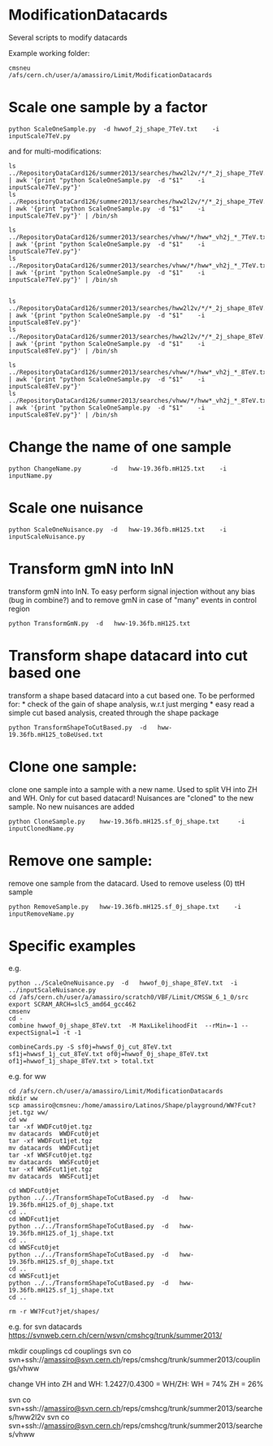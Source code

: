 ModificationDatacards
=====================

Several scripts to modify datacards

Example working folder:

    cmsneu
    /afs/cern.ch/user/a/amassiro/Limit/ModificationDatacards



# Scale one sample by a factor

    python ScaleOneSample.py  -d hwwof_2j_shape_7TeV.txt    -i inputScale7TeV.py

and for multi-modifications:

    ls ../RepositoryDataCard126/summer2013/searches/hww2l2v/*/*_2j_shape_7TeV.txt | awk '{print "python ScaleOneSample.py  -d "$1"    -i inputScale7TeV.py"}'
    ls ../RepositoryDataCard126/summer2013/searches/hww2l2v/*/*_2j_shape_7TeV.txt | awk '{print "python ScaleOneSample.py  -d "$1"    -i inputScale7TeV.py"}' | /bin/sh

    ls ../RepositoryDataCard126/summer2013/searches/vhww/*/hww*_vh2j_*_7TeV.txt | awk '{print "python ScaleOneSample.py  -d "$1"    -i inputScale7TeV.py"}'
    ls ../RepositoryDataCard126/summer2013/searches/vhww/*/hww*_vh2j_*_7TeV.txt | awk '{print "python ScaleOneSample.py  -d "$1"    -i inputScale7TeV.py"}' | /bin/sh


    ls ../RepositoryDataCard126/summer2013/searches/hww2l2v/*/*_2j_shape_8TeV.txt | awk '{print "python ScaleOneSample.py  -d "$1"    -i inputScale8TeV.py"}'
    ls ../RepositoryDataCard126/summer2013/searches/hww2l2v/*/*_2j_shape_8TeV.txt | awk '{print "python ScaleOneSample.py  -d "$1"    -i inputScale8TeV.py"}' | /bin/sh

    ls ../RepositoryDataCard126/summer2013/searches/vhww/*/hww*_vh2j_*_8TeV.txt | awk '{print "python ScaleOneSample.py  -d "$1"    -i inputScale8TeV.py"}'
    ls ../RepositoryDataCard126/summer2013/searches/vhww/*/hww*_vh2j_*_8TeV.txt | awk '{print "python ScaleOneSample.py  -d "$1"    -i inputScale8TeV.py"}' | /bin/sh


# Change the name of one sample

    python ChangeName.py        -d   hww-19.36fb.mH125.txt    -i   inputName.py


# Scale one nuisance

    python ScaleOneNuisance.py  -d   hww-19.36fb.mH125.txt    -i   inputScaleNuisance.py

# Transform gmN into lnN

  transform gmN into lnN.
  To easy perform signal injection without any bias (bug in combine?) and to remove gmN in case of "many" events in control region

    python TransformGmN.py  -d   hww-19.36fb.mH125.txt


# Transform shape datacard into cut based one

  transform a shape based datacard into a cut based one.
  To be performed for:
    * check of the gain of shape analysis, w.r.t just merging
    * easy read a simple cut based analysis, created through the shape package

    python TransformShapeToCutBased.py  -d   hww-19.36fb.mH125_toBeUsed.txt


# Clone one sample:
  clone one sample into a sample with a new name. Used to split VH into ZH and WH.
  Only for cut based datacard!
  Nuisances are "cloned" to the new sample.
  No new nuisances are added

    python CloneSample.py    hww-19.36fb.mH125.sf_0j_shape.txt     -i   inputClonedName.py


# Remove one sample:
  remove one sample from the datacard. Used to remove useless (0) ttH sample

    python RemoveSample.py   hww-19.36fb.mH125.sf_0j_shape.txt    -i   inputRemoveName.py





# Specific examples



e.g.

    python ../ScaleOneNuisance.py  -d   hwwof_0j_shape_8TeV.txt  -i   ../inputScaleNuisance.py
    cd /afs/cern.ch/user/a/amassiro/scratch0/VBF/Limit/CMSSW_6_1_0/src
    export SCRAM_ARCH=slc5_amd64_gcc462
    cmsenv
    cd -
    combine hwwof_0j_shape_8TeV.txt  -M MaxLikelihoodFit  --rMin=-1 --expectSignal=1 -t -1

    combineCards.py -S sf0j=hwwsf_0j_cut_8TeV.txt sf1j=hwwsf_1j_cut_8TeV.txt of0j=hwwof_0j_shape_8TeV.txt of1j=hwwof_1j_shape_8TeV.txt > total.txt


e.g. for ww


    cd /afs/cern.ch/user/a/amassiro/Limit/ModificationDatacards
    mkdir ww
    scp amassiro@cmsneu:/home/amassiro/Latinos/Shape/playground/WW?Fcut?jet.tgz ww/
    cd ww
    tar -xf WWDFcut0jet.tgz
    mv datacards  WWDFcut0jet
    tar -xf WWDFcut1jet.tgz
    mv datacards  WWDFcut1jet
    tar -xf WWSFcut0jet.tgz
    mv datacards  WWSFcut0jet
    tar -xf WWSFcut1jet.tgz
    mv datacards  WWSFcut1jet

    cd WWDFcut0jet
    python ../../TransformShapeToCutBased.py  -d   hww-19.36fb.mH125.of_0j_shape.txt
    cd ..
    cd WWDFcut1jet
    python ../../TransformShapeToCutBased.py  -d   hww-19.36fb.mH125.of_1j_shape.txt
    cd ..
    cd WWSFcut0jet
    python ../../TransformShapeToCutBased.py  -d   hww-19.36fb.mH125.sf_0j_shape.txt
    cd ..
    cd WWSFcut1jet
    python ../../TransformShapeToCutBased.py  -d   hww-19.36fb.mH125.sf_1j_shape.txt
    cd ..

    rm -r WW?Fcut?jet/shapes/




e.g. for svn datacards https://svnweb.cern.ch/cern/wsvn/cmshcg/trunk/summer2013/

   mkdir couplings
   cd couplings
   svn co  svn+ssh://amassiro@svn.cern.ch/reps/cmshcg/trunk/summer2013/couplings/vhww

change VH into ZH and WH: 1.2427/0.4300 = WH/ZH:
  WH = 74%
  ZH = 26%



   svn co  svn+ssh://amassiro@svn.cern.ch/reps/cmshcg/trunk/summer2013/searches/hww2l2v
   svn co  svn+ssh://amassiro@svn.cern.ch/reps/cmshcg/trunk/summer2013/searches/vhww









